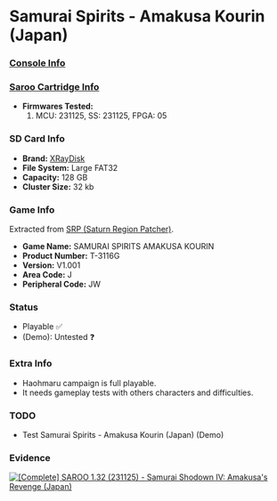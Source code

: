 # Samurai Spirits - Amakusa Kourin (Japan)

### [Console Info](../../../../Info/Consoles/VA13/README.md)

### [Saroo Cartridge Info](../../../../Info/Cartridges/RetroGameParadiseStore/1.32F/README.md)

- <b>Firmwares Tested:</b>
  1. MCU: 231125, SS: 231125, FPGA: 05

### SD Card Info

- <b>Brand:</b> [XRayDisk](https://s.click.aliexpress.com/e/_DFQnFSH)
- <b>File System:</b> Large FAT32
- <b>Capacity:</b> 128 GB
- <b>Cluster Size:</b> 32 kb

### Game Info

Extracted from [SRP (Saturn Region Patcher)](https://segaxtreme.net/resources/saturn-region-patcher.81/download).

- <b>Game Name:</b> SAMURAI SPIRITS AMAKUSA KOURIN
- <b>Product Number:</b> T-3116G
- <b>Version:</b> V1.001
- <b>Area Code:</b> J
- <b>Peripheral Code:</b> JW

### Status

- Playable :white_check_mark:
- (Demo): Untested :question:

### Extra Info

- Haohmaru campaign is full playable.
- It needs gameplay tests with others characters and difficulties.

### TODO

- Test Samurai Spirits - Amakusa Kourin (Japan) (Demo)

### Evidence

[![[Complete] SAROO 1.32 (231125) - Samurai Shodown IV: Amakusa's Revenge (Japan)](https://img.youtube.com/vi/NFV3uBg1gK8/0.jpg)](https://www.youtube.com/watch?v=NFV3uBg1gK8)

